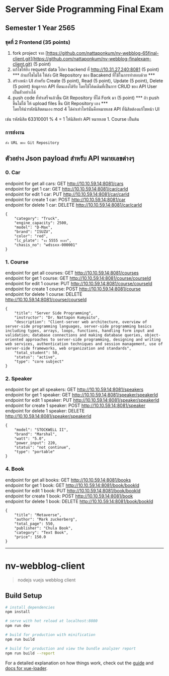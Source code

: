 # Server Side Programming Final Exam 
## Semester 1 Year 2565
### ชุดที่ 2 Frontend (35 points)

1.	fork project จาก [https://github.com/nattaponkum/nv-webblog-65final-client.git](https://github.com/nattaponkum/nv-webblog-finalexam-client.git) (5 point)
2.	แก้ไขให้ยิง request data ไปหา backend ที่ http://10.31.27.240:8081 (5 point) 
    *** ถ้าแก้ไขไม่ได้ ให้ส่ง Git Repository ของ Bacakend ที่ใช้ในการทำสอบด้วย ***
3.	สร้างหน้า UI สำหรับ Create (5 point), Read (5 point), Update (5 point), Delete (5 point)
    ข้อมูลจาก API ที่ตนเองได้รับ โดยใช้โค้ดเดิมที่เป็นการ CRUD ของ API User เป็นตัวอย่างได้
4.  push code ที่ทำเสร็จแล้วขึ้น Git Repository ที่ได้ Fork มา (5 point) 
    *** ถ้า push ขึ้นไม่ได้ ให้ upload files ขึ้น Git Repository เอง ***  
    โดยให้นำรหัสนิสิตตนเอง mod 4 ได้ค่าเท่าไหร่นั่นคือหมายเลข API ที่นิสิตต้องแก้ไขหน้า UI 

เช่น รหัสนิสิต 63310001 % 4 = 1 
    ให้นิสิตทำ API หมายเลข 1. Course เป็นต้น  
### การส่งงาน
    ส่ง URL ของ Git Repository  
## ตัวอย่าง Json payload สำหรับ API หมายเลขต่างๆ
### 0. Car 
endpoint for get all cars: GET http://10.10.59.14:8081/cars  
endpoint for get 1 car: GET http://10.10.59.14:8081/car/carId  
endpoint for edit 1 car: PUT http://10.10.59.14:8081/car/carId  
endpoint for create 1 car: POST http://10.10.59.14:8081/car  
endpoint for delete 1 car: DELETE http://10.10.59.14:8081/car/carId  
```
{
    "category": "Truck",
    "engine_capacity": 2500,
    "model": "D-Max",
    "brand": "ISUZU",
    "color": "red",
    "lc_plate": "งง 5555 ยะลา",
    "chasis_no": "wdssxx-000001"
}
```

### 1. Course 
endpoint for get all courses: GET http://10.10.59.14:8081/courses  
endpoint for get 1 course: GET http://10.10.59.14:8081/course/courseId  
endpoint for edit 1 course: PUT http://10.10.59.14:8081/course/courseId  
endpoint for create 1 course: POST http://10.10.59.14:8081/course  
endpoint for delete 1 course: DELETE http://10.10.59.14:8081/course/courseId  
```
{
    "title": "Server Side Programming",
    "instructor": "Dr. Nattapon Kumyaito",
    "description": "Client-server web architecture, overview of server-side programming languages, server-side programming basics including types, arrays, loops, functions, handling form input and validation; database connections and making database queries, object-oriented approaches to server-side programming, designing and writing web services, authentication techniques and session management, use of server-side frameworks, web organization and standards",
    "total_student": 50,
    "status": "active",
    "type": "core subject"
}
```

### 2. Speaker 
endpoint for get all speakers: GET http://10.10.59.14:8081/speakers  
endpoint for get 1 speaker: GET http://10.10.59.14:8081/speaker/speakerId  
endpoint for edit 1 speaker: PUT http://10.10.59.14:8081/speaker/speakerId  
endpoint for create 1 speaker: POST http://10.10.59.14:8081/speaker  
endpoint for delete 1 speaker: DELETE http://10.10.59.14:8081/speaker/speakerId  
```
{
    "model": "STOCKWELL II",
    "brand": "Marshal",
    "watt": "5.0",
    "power_input": 220,
    "status": "not continue",
    "type": "portable"
}
```

### 4. Book 
endpoint for get all books: GET http://10.10.59.14:8081/books  
endpoint for get 1 book: GET http://10.10.59.14:8081/book/bookId  
endpoint for edit 1 book: PUT http://10.10.59.14:8081/book/bookId  
endpoint for create 1 book: POST http://10.10.59.14:8081/book  
endpoint for delete 1 book: DELETE http://10.10.59.14:8081/book/bookId  
```
{
    "title": "Metaverse",
    "author": "Mark zuckerberg",
    "total_page": 550,
    "publisher": "Chula Book",
    "category": "Text Book",
    "price": 150.0
}
```

---------------------------------------------------------------------------------------

# nv-webblog-client

> nodejs vuejs webblog client

## Build Setup

``` bash
# install dependencies
npm install

# serve with hot reload at localhost:8080
npm run dev

# build for production with minification
npm run build

# build for production and view the bundle analyzer report
npm run build --report
```

For a detailed explanation on how things work, check out the [guide](http://vuejs-templates.github.io/webpack/) and [docs for vue-loader](http://vuejs.github.io/vue-loader).
